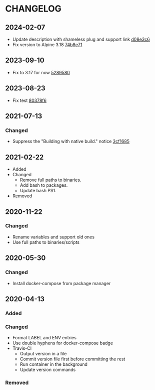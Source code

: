 # CHANGELOG

## 2024-02-07
- Update description with shameless plug and support link [d08e3c6](https://github.com/demyxsh/docker-compose/commit/d08e3c61a49ff682e46e8cbc89c07b1c3fb624f9)
- Fix version to Alpine 3.18 [74b8e71](https://github.com/demyxsh/docker-compose/commit/74b8e7196ab758e6ad6195b7e3ba80cdf35a391b)

## 2023-09-10
- Fix to 3.17 for now [5289580](https://github.com/demyxsh/docker-compose/commit/528958009e7699c43cf7f796f156a7186c16775d)

## 2023-08-23
- Fix test [80378f6](https://github.com/demyxsh/docker-compose/commit/80378f649c1e3c4137a68a08cb6fd1012df20426)

## 2021-07-13
### Changed
- Suppress the "Building with native build." notice [3cf1685](https://github.com/demyxsh/docker-compose/commit/3cf16859ddade5963ea77c069a67fe985ab298fe)

## 2021-02-22
- Added
- Changed
    - Remove full paths to binaries.
    - Add bash to packages.
    - Update bash PS1.
- Removed

## 2020-11-22
### Changed
- Rename variables and support old ones
- Use full paths to binaries/scripts

## 2020-05-30
### Changed
- Install docker-compose from package manager

## 2020-04-13
### Added
### Changed
- Format LABEL and ENV entries
- Use double hyphens for docker-compose badge
- Travis-CI
    - Output version in a file
    - Commit version file first before committing the rest
    - Run container in the background
    - Update version commands
### Removed
